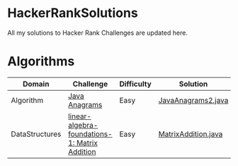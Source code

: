# HackerRankSolutions
All my solutions to Hacker Rank Challenges are updated here.

# Algorithms
|       Domain    |        Challenge      |       Difficulty        |           Solution       |
|-----------------|-----------------------|-------------------------|--------------------------|
|    Algorithm    | [Java Anagrams](https://www.hackerrank.com/challenges/java-anagrams)| Easy| [JavaAnagrams2.java](src/JavaAnagrams2.java) |
|   DataStructures | [linear-algebra-foundations-1: Matrix Addition](https://www.hackerrank.com/challenges/linear-algebra-foundations-1) |Easy | [MatrixAddition.java](src/MatrixAddition.java) |
